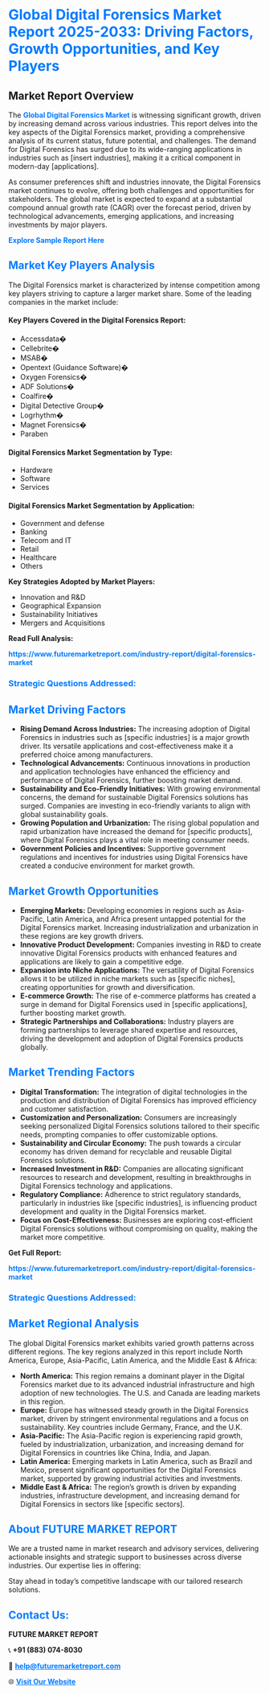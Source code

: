 <h1 style="color: #007BFF;">Global Digital Forensics Market Report 2025-2033: Driving Factors, Growth Opportunities, and Key Players</h1>

<section id="overview">
<h2>Market Report Overview</h2>
<p>The <a href="https://www.futuremarketreport.com/industry-report/digital-forensics-market" style="color: #007BFF; text-decoration: none;"><strong>Global Digital Forensics Market</strong></a> is witnessing significant growth, driven by increasing demand across various industries. This report delves into the key aspects of the Digital Forensics market, providing a comprehensive analysis of its current status, future potential, and challenges. The demand for Digital Forensics has surged due to its wide-ranging applications in industries such as [insert industries], making it a critical component in modern-day [applications].</p>
<p>As consumer preferences shift and industries innovate, the Digital Forensics market continues to evolve, offering both challenges and opportunities for stakeholders. The global market is expected to expand at a substantial compound annual growth rate (CAGR) over the forecast period, driven by technological advancements, emerging applications, and increasing investments by major players.</p>
</section>

<section id="overview">
<p><a href="https://www.futuremarketreport.com/request-sample/reportId=106755" style="color: #007BFF; text-decoration: none;"><strong>Explore Sample Report Here</strong></a></p>
</section>

<section id="key-players">
<h2 style="color: #007BFF;">Market Key Players Analysis</h2>
<p>The Digital Forensics market is characterized by intense competition among key players striving to capture a larger market share. Some of the leading companies in the market include:</p>
<h4>Key Players Covered in the Digital Forensics Report:</h4>
<ul><li>Accessdata�</li><li>Cellebrite�</li><li>MSAB�</li><li>Opentext (Guidance Software)�</li><li>Oxygen Forensics�</li><li>ADF Solutions�</li><li>Coalfire�</li><li>Digital Detective Group�</li><li>Logrhythm�</li><li>Magnet Forensics�</li><li>Paraben</li></ul>
<h4>Digital Forensics Market Segmentation by Type:</h4>
<ul><li>Hardware</li><li>Software</li><li>Services</li></ul>

<h4>Digital Forensics Market Segmentation by Application:</h4>
<ul><li>Government and defense</li><li>Banking</li><li>Telecom and IT</li><li>Retail</li><li>Healthcare</li><li>Others</li></ul>
<p><strong>Key Strategies Adopted by Market Players:</strong></p>
<ul>
<li>Innovation and R&D</li>
<li>Geographical Expansion</li>
<li>Sustainability Initiatives</li>
<li>Mergers and Acquisitions</li>
</ul>
</section>

<section>
<p><strong>Read Full Analysis: </strong></p><a href="https://www.futuremarketreport.com/industry-report/digital-forensics-market" style="color: #007BFF; text-decoration: none;"><strong>https://www.futuremarketreport.com/industry-report/digital-forensics-market</strong></a>
<h3 style="color: #007BFF;">Strategic Questions Addressed:</h3>
</section>

<section id="driving-factors">
<h2 style="color: #007BFF;">Market Driving Factors</h2>
<ul>
<li><strong>Rising Demand Across Industries:</strong> The increasing adoption of Digital Forensics in industries such as [specific industries] is a major growth driver. Its versatile applications and cost-effectiveness make it a preferred choice among manufacturers.</li>
<li><strong>Technological Advancements:</strong> Continuous innovations in production and application technologies have enhanced the efficiency and performance of Digital Forensics, further boosting market demand.</li>
<li><strong>Sustainability and Eco-Friendly Initiatives:</strong> With growing environmental concerns, the demand for sustainable Digital Forensics solutions has surged. Companies are investing in eco-friendly variants to align with global sustainability goals.</li>
<li><strong>Growing Population and Urbanization:</strong> The rising global population and rapid urbanization have increased the demand for [specific products], where Digital Forensics plays a vital role in meeting consumer needs.</li>
<li><strong>Government Policies and Incentives:</strong> Supportive government regulations and incentives for industries using Digital Forensics have created a conducive environment for market growth.</li>
</ul>
</section>

<section id="growth-opportunities">
<h2 style="color: #007BFF;">Market Growth Opportunities</h2>
<ul>
<li><strong>Emerging Markets:</strong> Developing economies in regions such as Asia-Pacific, Latin America, and Africa present untapped potential for the Digital Forensics market. Increasing industrialization and urbanization in these regions are key growth drivers.</li>
<li><strong>Innovative Product Development:</strong> Companies investing in R&D to create innovative Digital Forensics products with enhanced features and applications are likely to gain a competitive edge.</li>
<li><strong>Expansion into Niche Applications:</strong> The versatility of Digital Forensics allows it to be utilized in niche markets such as [specific niches], creating opportunities for growth and diversification.</li>
<li><strong>E-commerce Growth:</strong> The rise of e-commerce platforms has created a surge in demand for Digital Forensics used in [specific applications], further boosting market growth.</li>
<li><strong>Strategic Partnerships and Collaborations:</strong> Industry players are forming partnerships to leverage shared expertise and resources, driving the development and adoption of Digital Forensics products globally.</li>
</ul>
</section>

<section id="trending-factors">
<h2 style="color: #007BFF;">Market Trending Factors</h2>
<ul>
<li><strong>Digital Transformation:</strong> The integration of digital technologies in the production and distribution of Digital Forensics has improved efficiency and customer satisfaction.</li>
<li><strong>Customization and Personalization:</strong> Consumers are increasingly seeking personalized Digital Forensics solutions tailored to their specific needs, prompting companies to offer customizable options.</li>
<li><strong>Sustainability and Circular Economy:</strong> The push towards a circular economy has driven demand for recyclable and reusable Digital Forensics solutions.</li>
<li><strong>Increased Investment in R&D:</strong> Companies are allocating significant resources to research and development, resulting in breakthroughs in Digital Forensics technology and applications.</li>
<li><strong>Regulatory Compliance:</strong> Adherence to strict regulatory standards, particularly in industries like [specific industries], is influencing product development and quality in the Digital Forensics market.</li>
<li><strong>Focus on Cost-Effectiveness:</strong> Businesses are exploring cost-efficient Digital Forensics solutions without compromising on quality, making the market more competitive.</li>
</ul>
</section>

<section>
<p><strong>Get Full Report: </strong></p><a href="https://www.futuremarketreport.com/industry-report/digital-forensics-market" style="color: #007BFF; text-decoration: none;"><strong>https://www.futuremarketreport.com/industry-report/digital-forensics-market</strong></a>
<h3 style="color: #007BFF;">Strategic Questions Addressed:</h3>
</section>


<section id="regional-analysis">
<h2 style="color: #007BFF;">Market Regional Analysis</h2>
<p>The global Digital Forensics market exhibits varied growth patterns across different regions. The key regions analyzed in this report include North America, Europe, Asia-Pacific, Latin America, and the Middle East & Africa:</p>
<ul>
<li><strong>North America:</strong> This region remains a dominant player in the Digital Forensics market due to its advanced industrial infrastructure and high adoption of new technologies. The U.S. and Canada are leading markets in this region.</li>
<li><strong>Europe:</strong> Europe has witnessed steady growth in the Digital Forensics market, driven by stringent environmental regulations and a focus on sustainability. Key countries include Germany, France, and the U.K.</li>
<li><strong>Asia-Pacific:</strong> The Asia-Pacific region is experiencing rapid growth, fueled by industrialization, urbanization, and increasing demand for Digital Forensics in countries like China, India, and Japan.</li>
<li><strong>Latin America:</strong> Emerging markets in Latin America, such as Brazil and Mexico, present significant opportunities for the Digital Forensics market, supported by growing industrial activities and investments.</li>
<li><strong>Middle East & Africa:</strong> The region’s growth is driven by expanding industries, infrastructure development, and increasing demand for Digital Forensics in sectors like [specific sectors].</li>
</ul>
</section>

<footer>
<h2 style="color: #007BFF;">About FUTURE MARKET REPORT</h2>
<p>We are a trusted name in market research and advisory services, delivering actionable insights and strategic support to businesses across diverse industries. Our expertise lies in offering:</p>

<p>Stay ahead in today’s competitive landscape with our tailored research solutions.</p>

<h2 style="color: #007BFF;">Contact Us:</h2>
<p><strong>FUTURE MARKET REPORT</strong></p>
<p>📞 <strong>+91 (883) 074-8030</strong></p>
<p>📧 <strong><a href="mailto:help@futuremarketreport.com" style="color: #007BFF;">help@futuremarketreport.com</a></strong></p>
<p>🌐 <strong><a href="https://www.futuremarketreport.com/" style="color: #007BFF;">Visit Our Website</a></strong></p>
</footer>
